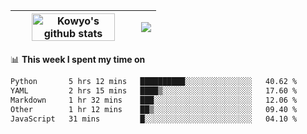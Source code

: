 | <a href="https://github.com/anuraghazra/github-readme-stats"><img width="85%" src="https://github-readme-stats.vercel.app/api?username=kowyo&show_icons=true&hide_border=true&theme=transparent" alt="Kowyo's github stats" /></a> | <a href="https://github.com/anuraghazra/github-readme-stats"><img align="center" src="https://github-readme-stats.vercel.app/api/top-langs/?username=kowyo&exclude_repo=Engineering-Competition-Robot,mobile-robot&hide=c,assembly,shaderlab,hlsl,mathematica,cmake&layout=compact&hide_border=true&theme=transparent" /></a> |
| ------------- | ------------- |

📊 **This week I spent my time on**
<!--START_SECTION:waka-->

```txt
Python       5 hrs 12 mins   ██████████░░░░░░░░░░░░░░░   40.62 %
YAML         2 hrs 15 mins   ████▒░░░░░░░░░░░░░░░░░░░░   17.60 %
Markdown     1 hr 32 mins    ███░░░░░░░░░░░░░░░░░░░░░░   12.06 %
Other        1 hr 12 mins    ██▒░░░░░░░░░░░░░░░░░░░░░░   09.40 %
JavaScript   31 mins         █░░░░░░░░░░░░░░░░░░░░░░░░   04.10 %
```

<!--END_SECTION:waka-->
